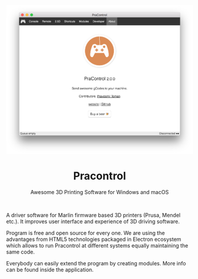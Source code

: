 <div align="center">

<img src="resources/screenshot.png" width="512"/>

# Pracontrol

Awesome 3D Printing Software for Windows and macOS

</div>

 

A driver software for Marlin firmware based 3D printers (Prusa, Mendel etc.). It improves user interface and experience of 3D driving software.

Program is free and open source for every one. We are using the advantages from HTML5 technologies packaged in Electron ecosystem which allows to run Pracontrol at different systems equally maintaining the same code.

Everybody can easily extend the program by creating modules. More info can be found inside the application.
